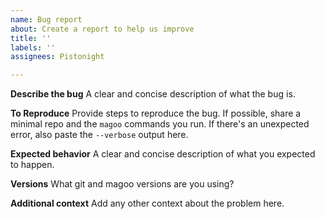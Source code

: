 ```yaml
---
name: Bug report
about: Create a report to help us improve
title: ''
labels: ''
assignees: Pistonight

---
```


**Describe the bug**
A clear and concise description of what the bug is.

**To Reproduce**
Provide steps to reproduce the bug. If possible, share a minimal repo and the `magoo` commands you run. If there's an unexpected error, also paste the `--verbose` output here.

**Expected behavior**
A clear and concise description of what you expected to happen.

**Versions**
What git and magoo versions are you using?

**Additional context**
Add any other context about the problem here.
